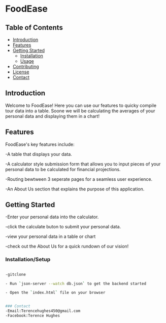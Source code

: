 # FoodEase


## Table of Contents

- [Introduction](#introduction)
- [Features](#features)
- [Getting Started](#getting-started)
  - [Installation](#installation)
  - [Usage](#usage)
- [Contributing](#contributing)
- [License](#license)
- [Contact](#contact)

## Introduction

Welcome to FoodEase! Here you can use our features to quicky compile tour data into a table. Soone we will be calculating the averages of your personal data and displaying them in a chart!


## Features

FoodEase's key features include: 

-A table that displays your data.

-A calculator style submission form that allows you to input pieces of your personal data to be calculated for financial projections.

-Routing bewtween 3 seperate pages for a seamless user experience.

-An About Us section that explains the purpose of this application.



## Getting Started

-Enter your personal data into the calculator.

-click the calculate buton to submit your personal data.

-view your personal data in a table or chart

-check out the About Us for a quick rundown of our vision!



### Installation/Setup
```bash

-gitclone 

- Run `json-server --watch db.json` to get the backend started

- Open the `index.html` file on your browser


### Contact
-Email:Terencehughes450@gmail.com
-Facebook:Terence Hughes

